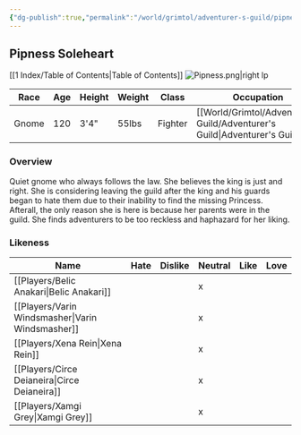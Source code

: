 ```yaml
---
{"dg-publish":true,"permalink":"/world/grimtol/adventurer-s-guild/pipness-soleheart/"}
---
```


## Pipness Soleheart

[[1 Index/Table of Contents\|Table of Contents]]
![Pipness.png|right lp](/img/user/Z_Attachments/Pipness.png)

| Race  | Age | Height | Weight | Class   | Occupation             | Allignment  | Pronouns | Gender |
| ----- | --- | ------ | ------ | ------- | ---------------------- | ----------- | -------- | ------ |
| Gnome | 120 | 3'4"   | 55lbs  | Fighter | [[World/Grimtol/Adventurer's Guild/Adventurer's Guild\|Adventurer's Guild]] | Lawful Good | She/Her  | Female |
### Overview
Quiet gnome who always follows the law. She believes the king is just and right. She is considering leaving the guild after the king and his guards began to hate them due to their inability to find the missing Princess. Afterall, the only reason she is here is because her parents were in the guild. She finds adventurers to be too reckless and haphazard for her liking.

### Likeness

| Name                  | Hate | Dislike | Neutral | Like | Love |
| --------------------- | ---- | ------- | ------- | ---- | ---- |
| [[Players/Belic Anakari\|Belic Anakari]]     |      |         | x       |      |      |
| [[Players/Varin Windsmasher\|Varin Windsmasher]] |      |         | x       |      |      |
| [[Players/Xena Rein\|Xena Rein]]         |      |         | x       |      |      |
| [[Players/Circe Deianeira\|Circe Deianeira]]   |      |         | x       |      |      |
| [[Players/Xamgi Grey\|Xamgi Grey]]        |      |         | x       |      |      |
